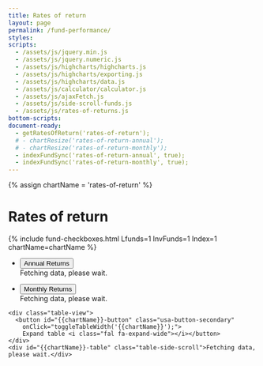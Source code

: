 ```yaml
---
title: Rates of return
layout: page
permalink: /fund-performance/
styles:
scripts:
  - /assets/js/jquery.min.js
  - /assets/js/jquery.numeric.js
  - /assets/js/highcharts/highcharts.js
  - /assets/js/highcharts/exporting.js
  - /assets/js/highcharts/data.js
  - /assets/js/calculator/calculator.js
  - /assets/js/ajaxFetch.js
  - /assets/js/side-scroll-funds.js
  - /assets/js/rates-of-returns.js
bottom-scripts:
document-ready:
  - getRatesOfReturn('rates-of-return');
  # - chartResize('rates-of-return-annual');
  # - chartResize('rates-of-return-monthly');
  - indexFundSync('rates-of-return-annual', true);
  - indexFundSync('rates-of-return-monthly', true);
---
```

{% assign chartName = 'rates-of-return' %}
# Rates of return
{% include fund-checkboxes.html Lfunds=1 InvFunds=1 Index=1 chartName=chartName %}

<div id="{{chartName}}-div" class="usa-grid-full usa-layout-docs-main_content">
<div class="usa-width-one-whole" markdown="1">
  <section id="{{chartName}}-section" class="rates-of-return-table">
    <ul class="usa-accordion">
      <li>
        <button class="usa-accordion-button" aria-expanded="true" aria-controls="{{ chartName }}-annual">Annual Returns</button>
        <div id="{{ chartName }}-annual" class="usa-accordion-content hc-annual-returns-all" aria-hidden="false">Fetching data, please wait.</div>
      </li>
    </ul>
    <ul class="usa-accordion">
      <li>
        <button class="usa-accordion-button" aria-expanded="true" aria-controls="{{ chartName }}-monthly">Monthly Returns</button>
        <div id="{{ chartName }}-monthly" class="usa-accordion-content hc-annual-returns-all" aria-hidden="false">Fetching data, please wait.</div>
      </li>
    </ul>

    <div class="table-view">
      <button id="{{chartName}}-button" class="usa-button-secondary"
        onClick="toggleTableWidth('{{chartName}}');">
        Expand table <i class="fal fa-expand-wide"></i></button>
    </div>
    <div id="{{chartName}}-table" class="table-side-scroll">Fetching data, please wait.</div>
  </section>

</div> <!-- END div.usa-width-one-whole -->
</div> <!-- END div.usa-grid-full -->

